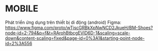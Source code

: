 # MOBILE
Phát triển ứng dụng trên thiết bị di động (android)
Figma: https://www.figma.com/proto/wTjscGRBkXpNwNCD2JkueH/BM-Shoes?node-id=2-794&p=f&t=RArohBtbcgEVID6D-1&scaling=scale-down&content-scaling=fixed&page-id=0%3A1&starting-point-node-id=2%3A556
